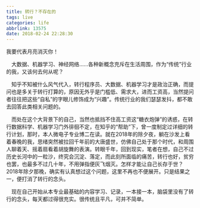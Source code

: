 ```yaml
---
title: 转行？不存在的
tags: live
categories: life
abbrlink: 13575
date: 2018-02-24 22:28:30
---
```


 我要代表月亮消灭你！
 <!--more-->

 　大数据、机器学习、神经网络......各种新概念充斥在生活周围，作为“传统”行业的我，又该何去何从呢？

　知乎不知被什么风气代入，转行程序员、大数据、机器学习才是政治正确，而提问也是多关于转行打算的，原因无外乎是门槛低、需求大，进而工资高，当然提问者往往把这些“自私”的字眼儿修饰成为“兴趣”。传统行业的我们瑟瑟发抖，都不敢去回答此类相关问题的。

　而处在这个大背景下的自己，当然也抵挡不住高工资这“糖衣炮弹”的诱惑，在转行数据科学、机器学习门外徘徊不定，在知乎的“帮助”下，曾一度制定过详细的转行计划，那时，本人微电子专业博二在读。就在2018年的除夕夜，躺在沙发上看着春晚的我，思绪突然被拉回千年前的大唐盛世，仿佛自己处于那个时代，和周围人聊着天、摇着扇看着胡旋舞的表演。转眼千年，回到现实，笔者在想，自己不过历史长河中的一粒沙，终究会沉淀、落定，而此刻所面临的痛苦，转行也好，贫穷也罢，也最多不过几十年，不用弹指便灰飞烟灭。怎样才能让自己长存于世？2018年除夕那晚，确实有认真想过这个问题，这里不再也不便展开。只是结果之一，便打消了转行的念头。

　现在自己开始从本专业最基础的内容学习、记录，一本接一本，脑袋里没有了转行的念头，每天都过得很充实。很传统且平凡，可并不简单。